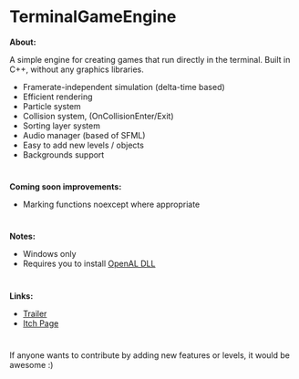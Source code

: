 # TerminalGameEngine
<b>About:</b>

A simple engine for creating games that run directly in the terminal. Built in C++, without any graphics libraries. 

- Framerate-independent simulation (delta-time based)
- Efficient rendering
- Particle system
- Collision system, (OnCollisionEnter/Exit)
- Sorting layer system
- Audio manager (based of SFML)
- Easy to add new levels / objects
- Backgrounds support

#
<b>Coming soon improvements:</b>
- Marking functions noexcept where appropriate

#
<b>Notes:</b>
- Windows only
- Requires you to install [OpenAL DLL](https://www.openal.org/downloads/)

#
<b>Links:</b>

- [Trailer](https://www.youtube.com/watch?v=gEkphmxIJFs&ab_channel=Nicol%C3%B2Bertoli)
- [Itch Page](https://nicobertoli.itch.io/)

#
If anyone wants to contribute by adding new features or levels, it would be awesome :)
